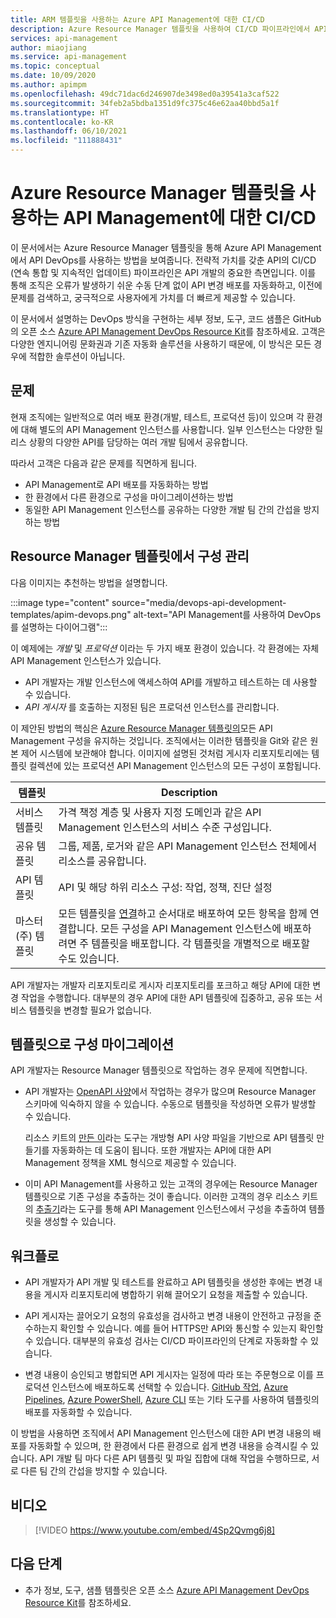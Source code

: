```yaml
---
title: ARM 템플릿을 사용하는 Azure API Management에 대한 CI/CD
description: Azure Resource Manager 템플릿을 사용하여 CI/CD 파이프라인에서 API 배포를 관리하는, Azure API Management를 사용하는 API DevOps 소개
services: api-management
author: miaojiang
ms.service: api-management
ms.topic: conceptual
ms.date: 10/09/2020
ms.author: apimpm
ms.openlocfilehash: 49dc71dac6d246907de3498ed0a39541a3caf522
ms.sourcegitcommit: 34feb2a5bdba1351d9fc375c46e62aa40bbd5a1f
ms.translationtype: HT
ms.contentlocale: ko-KR
ms.lasthandoff: 06/10/2021
ms.locfileid: "111888431"
---
```

# <a name="cicd-for-api-management-using-azure-resource-manager-templates"></a>Azure Resource Manager 템플릿을 사용하는 API Management에 대한 CI/CD

이 문서에서는 Azure Resource Manager 템플릿을 통해 Azure API Management에서 API DevOps를 사용하는 방법을 보여줍니다. 전략적 가치를 갖춘 API의 CI/CD (연속 통합 및 지속적인 업데이트) 파이프라인은 API 개발의 중요한 측면입니다. 이를 통해 조직은 오류가 발생하기 쉬운 수동 단계 없이 API 변경 배포를 자동화하고, 이전에 문제를 검색하고, 궁극적으로 사용자에게 가치를 더 빠르게 제공할 수 있습니다. 

이 문서에서 설명하는 DevOps 방식을 구현하는 세부 정보, 도구, 코드 샘플은 GitHub의 오픈 소스 [Azure API Management DevOps Resource Kit](https://github.com/Azure/azure-api-management-devops-resource-kit)를 참조하세요. 고객은 다양한 엔지니어링 문화권과 기존 자동화 솔루션을 사용하기 때문에, 이 방식은 모든 경우에 적합한 솔루션이 아닙니다.

## <a name="the-problem"></a>문제

현재 조직에는 일반적으로 여러 배포 환경(개발, 테스트, 프로덕션 등)이 있으며 각 환경에 대해 별도의 API Management 인스턴스를 사용합니다. 일부 인스턴스는 다양한 릴리스 상황의 다양한 API를 담당하는 여러 개발 팀에서 공유합니다.

따라서 고객은 다음과 같은 문제를 직면하게 됩니다.

* API Management로 API 배포를 자동화하는 방법
* 한 환경에서 다른 환경으로 구성을 마이그레이션하는 방법
* 동일한 API Management 인스턴스를 공유하는 다양한 개발 팀 간의 간섭을 방지하는 방법

## <a name="manage-configurations-in-resource-manager-templates"></a>Resource Manager 템플릿에서 구성 관리

다음 이미지는 추천하는 방법을 설명합니다. 

:::image type="content" source="media/devops-api-development-templates/apim-devops.png" alt-text="API Management를 사용하여 DevOps를 설명하는 다이어그램":::

이 예제에는 *개발* 및 *프로덕션* 이라는 두 가지 배포 환경이 있습니다. 각 환경에는 자체 API Management 인스턴스가 있습니다. 

* API 개발자는 개발 인스턴스에 액세스하여 API를 개발하고 테스트하는 데 사용할 수 있습니다. 
* *API 게시자* 를 호출하는 지정된 팀은 프로덕션 인스턴스를 관리합니다.

이 제안된 방법의 핵심은 [Azure Resource Manager 템플릿의](../azure-resource-manager/templates/syntax.md)모든 API Management 구성을 유지하는 것입니다. 조직에서는 이러한 템플릿을 Git와 같은 원본 제어 시스템에 보관해야 합니다. 이미지에 설명된 것처럼 게시자 리포지토리에는 템플릿 컬렉션에 있는 프로덕션 API Management 인스턴스의 모든 구성이 포함됩니다.

|템플릿  |Description  |
|---------|---------|
|서비스 템플릿     | 가격 책정 계층 및 사용자 지정 도메인과 같은 API Management 인스턴스의 서비스 수준 구성입니다.         |
|공유 템플릿     |  그룹, 제품, 로거와 같은 API Management 인스턴스 전체에서 리소스를 공유합니다.    |
|API 템플릿     |  API 및 해당 하위 리소스 구성: 작업, 정책, 진단 설정        |
|마스터 (주) 템플릿     |   모든 템플릿을 [연결](../azure-resource-manager/templates/linked-templates.md)하고 순서대로 배포하여 모든 항목을 함께 연결합니다. 모든 구성을 API Management 인스턴스에 배포하려면 주 템플릿을 배포합니다. 각 템플릿을 개별적으로 배포할 수도 있습니다.       |

API 개발자는 개발자 리포지토리로 게시자 리포지토리를 포크하고 해당 API에 대한 변경 작업을 수행합니다. 대부분의 경우 API에 대한 API 템플릿에 집중하고, 공유 또는 서비스 템플릿을 변경할 필요가 없습니다.

## <a name="migrate-configurations-to-templates"></a>템플릿으로 구성 마이그레이션
API 개발자는 Resource Manager 템플릿으로 작업하는 경우 문제에 직면합니다.

* API 개발자는 [OpenAPI 사양](https://github.com/OAI/OpenAPI-Specification)에서 작업하는 경우가 많으며 Resource Manager 스키마에 익숙하지 않을 수 있습니다. 수동으로 템플릿을 작성하면 오류가 발생할 수 있습니다. 

   리소스 키트의 [만든 이](https://github.com/Azure/azure-api-management-devops-resource-kit/blob/master/src/APIM_ARMTemplate/README.md#Creator)라는 도구는 개방형 API 사양 파일을 기반으로 API 템플릿 만들기를 자동화하는 데 도움이 됩니다. 또한 개발자는 API에 대한 API Management 정책을 XML 형식으로 제공할 수 있습니다. 

* 이미 API Management를 사용하고 있는 고객의 경우에는 Resource Manager 템플릿으로 기존 구성을 추출하는 것이 좋습니다. 이러한 고객의 경우 리소스 키트의 [추출기](https://github.com/Azure/azure-api-management-devops-resource-kit/blob/master/src/APIM_ARMTemplate/README.md#extractor)라는 도구를 통해 API Management 인스턴스에서 구성을 추출하여 템플릿을 생성할 수 있습니다.  

## <a name="workflow"></a>워크플로

* API 개발자가 API 개발 및 테스트를 완료하고 API 템플릿을 생성한 후에는 변경 내용을 게시자 리포지토리에 병합하기 위해 끌어오기 요청을 제출할 수 있습니다. 

* API 게시자는 끌어오기 요청의 유효성을 검사하고 변경 내용이 안전하고 규정을 준수하는지 확인할 수 있습니다. 예를 들어 HTTPS만 API와 통신할 수 있는지 확인할 수 있습니다. 대부분의 유효성 검사는 CI/CD 파이프라인의 단계로 자동화할 수 있습니다.

* 변경 내용이 승인되고 병합되면 API 게시자는 일정에 따라 또는 주문형으로 이를 프로덕션 인스턴스에 배포하도록 선택할 수 있습니다. [GitHub 작업](https://github.com/Azure/apimanagement-devops-samples), [Azure Pipelines](/azure/devops/pipelines), [Azure PowerShell](../azure-resource-manager/templates/deploy-powershell.md), [Azure CLI](../azure-resource-manager/templates/deploy-cli.md) 또는 기타 도구를 사용하여 템플릿의 배포를 자동화할 수 있습니다.


이 방법을 사용하면 조직에서 API Management 인스턴스에 대한 API 변경 내용의 배포를 자동화할 수 있으며, 한 환경에서 다른 환경으로 쉽게 변경 내용을 승격시킬 수 있습니다. API 개발 팀 마다 다른 API 템플릿 및 파일 집합에 대해 작업을 수행하므로, 서로 다른 팀 간의 간섭을 방지할 수 있습니다.

## <a name="video"></a>비디오

> [!VIDEO https://www.youtube.com/embed/4Sp2Qvmg6j8]

## <a name="next-steps"></a>다음 단계

- 추가 정보, 도구, 샘플 템플릿은 오픈 소스 [Azure API Management DevOps Resource Kit](https://github.com/Azure/azure-api-management-devops-resource-kit)를 참조하세요.